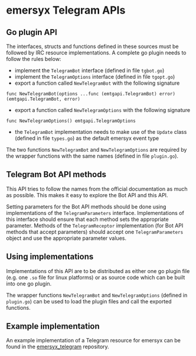 # emersyx Telegram APIs

## Go plugin API

The interfaces, structs and functions defined in these sources must be followed by IRC resource implementations. A
complete go plugin needs to follow the rules below:

* implement the `TelegramBot` interface (defined in file `tgbot.go`)
* implement the `TelegramOptions` interface (defined in file `tgopt.go`)
* export a function called `NewTelegramBot` with the following signature
```
func NewTelegramBot(options ...func (emtgapi.TelegramBot) error) (emtgapi.TelegramBot, error)
```
* export a function called `NewTelegramOptions` with the following signature
```
func NewTelegramOptions() emtgapi.TelegramOptions
```
* the `TelegramBot` implementation needs to make use of the `Update` class (defined in file `types.go`) as the default
  emersyx event type

The two functions `NewTelegramBot` and `NewTelegramOptions` are required by the wrapper functions with the same names
(defined in file `plugin.go`).

## Telegram Bot API methods

This API tries to follow the names from the official documentation as much as possible. This makes it easy to explore
the Bot API and this API.

Setting parameters for the Bot API methods should be done using implementations of the `TelegramParameters` interface.
Implementations of this interface should ensure that each method sets the appropriate parameter. Methods of the
`TelegramReceptor` implementation (for Bot API methods that accept parameters) should accept one `TelegramParameters`
object and use the appropriate parameter values.

## Using implementations

Implementations of this API are to be distributed as either one go plugin file (e.g. one `.so` file for linux
platforms) or as source code which can be built into one go plugin.

The wrapper functions `NewTelegramBot` and `NewTelegramOptions` (defined in `plugin.go`) can be used to load the plugin
files and call the exported functions.

## Example implementation

An example implementation of a Telegram resource for emersyx can be found in the [emersyx_telegram][1] repository.

[1]: https://github.com/emersyx/emersyx_telegram
